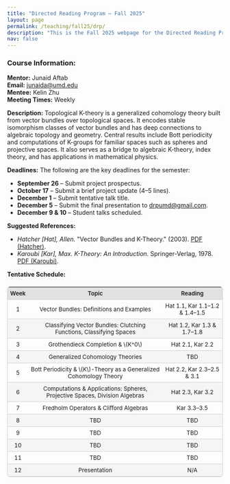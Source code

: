 ```yaml
---
title: "Directed Reading Program – Fall 2025"
layout: page
permalink: /teaching/fall25/drp/
description: "This is the Fall 2025 webpage for the Directed Reading Program."
nav: false
---
```


### Course Information:

**Mentor:** Junaid Aftab  
**Email:** [junaida@umd.edu](mailto:junaida@umd.edu)   
**Mentee:** Kelin Zhu  
**Meeting Times:** Weekly

<!-- ### Topic: Topological K-Theory -->

**Description:** Topological K-theory is a generalized cohomology theory built from vector bundles over topological spaces.   It encodes stable isomorphism classes of vector bundles and has deep connections to algebraic topology and geometry. Central results include Bott periodicity and computations of K-groups for familiar spaces such as spheres and projective spaces.   It also serves as a bridge to algebraic K-theory, index theory, and has applications in mathematical physics.  

**Deadlines:** The following are the key deadlines for the semester:
<ul>
    <li><strong>September 26</strong> – Submit project prospectus.</li>
    <li><strong>October 17</strong> – Submit a brief project update (4–5 lines).</li>
    <li><strong>December 1</strong> – Submit tentative talk title.</li>
    <li><strong>December 5</strong> – Submit the final presentation to <a href="mailto:drpumd@gmail.com">drpumd@gmail.com</a>.</li>
    <li><strong>December 9 &amp; 10</strong> – Student talks scheduled.</li>
</ul>


**Suggested References:**
<ul>
    <li>
      <cite>Hatcher [Hat], Allen.</cite>
      <span>"Vector Bundles and K-Theory."</span>
      <span> (2003). </span>
      <a href="https://pi.math.cornell.edu/~hatcher/VBKT/VB.pdf" target="_blank" rel="noopener">PDF (Hatcher)</a>.
    </li>
    <li>
      <cite>Karoubi [Kar], Max.</cite>
      <span><em>K-Theory: An Introduction</em>.</span>
      <span> Springer-Verlag, 1978. </span>
      <a href="https://web.ma.utexas.edu/users/abhishek/files/k-theory/karoubi.pdf" target="_blank" rel="noopener">PDF (Karoubi)</a>.
    </li>
  </ul>


<!-- ### Tentative Schedule -->

**Tentative Schedule:**

<table class="schedule-table">
  <thead>
    <tr>
      <th>Week</th>
      <th>Topic</th>
      <th>Reading</th>
    </tr>
  </thead>
  <tbody>
    <tr>
      <td>1</td>
      <td>Vector Bundles: Definitions and Examples</td>
      <td>Hat 1.1, Kar 1.1–1.2 & 1.4–1.5</td>
    </tr>
    <tr>
      <td>2</td>
      <td>Classifying Vector Bundles: Clutching Functions, Classifying Spaces</td>
      <td>Hat 1.2, Kar 1.3 & 1.7–1.8</td>
    </tr>
    <tr>
      <td>3</td>
      <td>Grothendieck Completion & \(K^0\)</td>
      <td>Hat 2.1, Kar 2.2</td>
    </tr>
    <tr>
      <td>4</td>
      <td>Generalized Cohomology Theories</td>
      <td>TBD</td>
    </tr>
    <tr>
      <td>5</td>
      <td>Bott Periodicity & \(K\)-Theory as a Generalized Cohomology Theory</td>
      <td>Hat 2.2, Kar 2.3–2.5 & 3.1</td>
    </tr>
    <tr>
      <td>6</td>
      <td>Computations & Applications: Spheres, Projective Spaces, Division Algebras</td>
      <td>Hat 2.3, Kar 3.2</td>
    </tr>
    <tr>
      <td>7</td>
      <td>Fredholm Operators & Clifford Algebras</td>
      <td>Kar 3.3–3.5</td>
    </tr>
    <tr>
      <td>8</td>
      <td>TBD</td>
      <td>TBD</td>
    </tr>
    <tr>
      <td>9</td>
      <td>TBD</td>
      <td>TBD</td>
    </tr>
    <tr>
      <td>10</td>
      <td>TBD</td>
      <td>TBD</td>
    </tr>
    <tr>
      <td>11</td>
      <td>TBD</td>
      <td>TBD</td>
    </tr>
    <tr>
      <td>12</td>
      <td>Presentation</td>
      <td>N/A</td>
    </tr>
  </tbody>
</table>



<style>
.schedule-table {
  width: 100%;
  border-collapse: collapse;
  margin: 1.5em 0;
  font-size: 0.95em;
  text-align: center;
  border: 1px solid var(--table-border);
  border-radius: 6px;
  overflow: hidden;
}

.schedule-table th,
.schedule-table td {
  padding: 6px;
  border-bottom: 1px solid var(--table-border);
}

/* header row */
.schedule-table th {
  background: color-mix(in srgb, currentColor 12%, transparent);
  font-weight: 600;
}

/* alternating rows */
.schedule-table tr:nth-child(even) {
  background: color-mix(in srgb, currentColor 3%, transparent);
}

/* hover effect */
.schedule-table tr:hover {
  background: color-mix(in srgb, currentColor 7%, transparent);
}

/* links */
.schedule-table a {
  color: var(--global-theme-color);
  font-weight: 600;
  text-decoration: none;
}

.schedule-table a:hover {
  text-decoration: underline;
}

/* light mode defaults */
:root {
  --table-border: #d0d0d0;
}

/* dark mode overrides */
@media (prefers-color-scheme: dark) {
  :root {
    --table-border: #444;
  }
}
</style>
